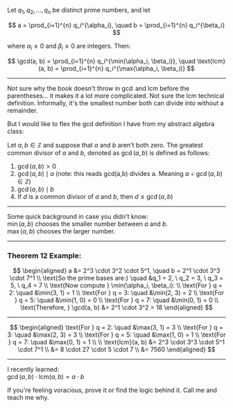 Let $q_1, q_2, \dots, q_n$ be distinct prime numbers, and let

$$
a = \prod_{i=1}^{n} q_i^{\alpha_i}, \quad b = \prod_{i=1}^{n} q_i^{\beta_i}
$$

where $\alpha_i \geq 0$ and $\beta_i \geq 0$ are integers. Then:

$$
\gcd(a, b) = \prod_{i=1}^{n} q_i^{\min(\alpha_i, \beta_i)}, \quad
\text{lcm}(a, b) = \prod_{i=1}^{n} q_i^{\max(\alpha_i, \beta_i)}
$$

---

Not sure why the book doesn't throw in $\gcd$ and $\text{lcm}$ before the parentheses... it makes it a lot more complicated. Not sure the lcm technical definition. Informally, it's the smallest number both can divide into without a remainder.

But I would like to flex the gcd definition I have from my abstract algebra class:

Let $a, b \in \mathbb{Z}$ and suppose that $a$ and $b$ aren't both zero. The greatest common divisor of $a$ and $b$, denoted as $\gcd(a,b)$ is defined as follows:

1. $\gcd(a,b) > 0$
2. $\gcd(a,b) \mid a$ (note: this reads gcd(a,b) divides a. Meaning $a \div \gcd(a, b) \in \mathbb{Z}$)
3. $\gcd(a,b) \mid b$
4. If $d$ is a common divisor of $a$ and $b$, then $d \leq \gcd(a,b)$

---

Some quick background in case you didn't know:  
$\min(a, b)$ chooses the smaller number between $a$ and $b$.  
$\max(a, b)$ chooses the larger number.

---

### Theorem 12 Example:

$$
\begin{aligned}
a &= 2^3 \cdot 3^2 \cdot 5^1, \quad b = 2^1 \cdot 3^3 \cdot 7^1 \\
\text{So the prime bases are:} \quad &q_1 = 2, \ q_2 = 3, \ q_3 = 5, \ q_4 = 7 \\
\text{Now compute } \min(\alpha_i, \beta_i): \\
\text{For } q = 2: \quad &\min(3, 1) = 1 \\
\text{For } q = 3: \quad &\min(2, 3) = 2 \\
\text{For } q = 5: \quad &\min(1, 0) = 0 \\
\text{For } q = 7: \quad &\min(0, 1) = 0 \\
\text{Therefore, } \gcd(a, b) &= 2^1 \cdot 3^2 = 18
\end{aligned}
$$

---

$$
\begin{aligned}
\text{For } q = 2: \quad &\max(3, 1) = 3 \\
\text{For } q = 3: \quad &\max(2, 3) = 3 \\
\text{For } q = 5: \quad &\max(1, 0) = 1 \\
\text{For } q = 7: \quad &\max(0, 1) = 1 \\
\\
\text{lcm}(a, b) &= 2^3 \cdot 3^3 \cdot 5^1 \cdot 7^1 \\
&= 8 \cdot 27 \cdot 5 \cdot 7 \\
&= 7560
\end{aligned}
$$

---

I recently learned:  
$\gcd(a, b) \cdot \text{lcm}(a, b) = a \cdot b$

If you're feeling voracious, prove it or find the logic behind it. Call me and teach me why.
